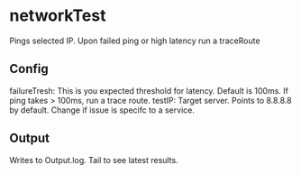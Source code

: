 # networkTest
Pings selected IP. Upon failed ping or high latency run a traceRoute

## Config
failureTresh: This is you expected threshold for latency. Default is 100ms. If ping takes > 100ms, run a trace route.
testIP: Target server. Points to 8.8.8.8 by default. Change if issue is specifc to a service.

## Output
Writes to Output.log. Tail to see latest results.
